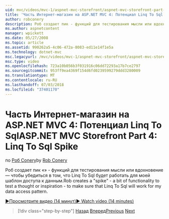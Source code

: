 ```yaml
---
uid: mvc/videos/mvc-1/aspnet-mvc-storefront/aspnet-mvc-storefront-part-4-linq-to-sql-spike
title: 'Часть Интернет-магазин на ASP.NET MVC 4: Потенциал Linq To Sql | Документация Майкрософт'
author: robconery
description: Роб создает пик - функций для тестирования мысли или вдохновение — чтобы убедиться в том, что Linq To Sql будет работать для моей шаблон доступа к данным.
ms.author: aspnetcontent
manager: wpickett
ms.date: 05/27/2008
ms.topic: article
ms.assetid: 990262a5-4c06-472a-8083-ed11e14f1e5a
ms.technology: dotnet-mvc
msc.legacyurl: /mvc/videos/mvc-1/aspnet-mvc-storefront/aspnet-mvc-storefront-part-4-linq-to-sql-spike
msc.type: video
ms.openlocfilehash: 723a10b056b3f031916c06dd72293a17b7ce2797
ms.sourcegitcommit: 953ff9ea4369f154d6fd0239599279ddd3280009
ms.translationtype: MT
ms.contentlocale: ru-RU
ms.lasthandoff: 07/03/2018
ms.locfileid: "37401170"
---
```

<a name="aspnet-mvc-storefront-part-4-linq-to-sql-spike"></a><span data-ttu-id="1116f-103">Часть Интернет-магазин на ASP.NET MVC 4: Потенциал Linq To Sql</span><span class="sxs-lookup"><span data-stu-id="1116f-103">ASP.NET MVC Storefront Part 4: Linq To Sql Spike</span></span>
====================
<span data-ttu-id="1116f-104">по [Роб Conery](https://github.com/robconery)</span><span class="sxs-lookup"><span data-stu-id="1116f-104">by [Rob Conery](https://github.com/robconery)</span></span>

<span data-ttu-id="1116f-105">Роб создает пик «» - функций для тестирования мысли или вдохновение — чтобы убедиться в том, что Linq To Sql будет работать для моей шаблон доступа к данным.</span><span class="sxs-lookup"><span data-stu-id="1116f-105">Rob creates a "spike" - a bit of functionality to test a thought or inspiration - to make sure that Linq To Sql will work for my data access pattern.</span></span>

[<span data-ttu-id="1116f-106">&#9654;Просмотрите видео (14 минут)</span><span class="sxs-lookup"><span data-stu-id="1116f-106">&#9654; Watch video (14 minutes)</span></span>](https://channel9.msdn.com/Blogs/ASP-NET-Site-Videos/aspnet-mvc-storefront-part-4-linq-to-sql-spike)

> [!div class="step-by-step"]
> <span data-ttu-id="1116f-107">[Назад](aspnet-mvc-storefront-part-3-pipes-and-filters.md)
> [Вперед](aspnet-mvc-storefront-part-5-globalization.md)</span><span class="sxs-lookup"><span data-stu-id="1116f-107">[Previous](aspnet-mvc-storefront-part-3-pipes-and-filters.md)
[Next](aspnet-mvc-storefront-part-5-globalization.md)</span></span>
